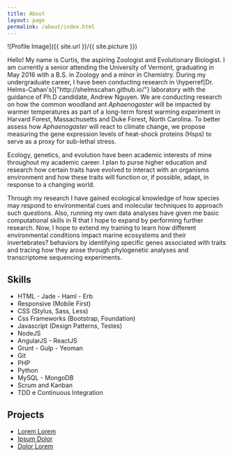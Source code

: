 ```yaml
---
title: About
layout: page
permalink: /about/index.html
---
```

<style>
img { width: 50%; margin: 0 auto; display: block; }
</style>

![Profile Image]({{ site.url }}/{{ site.picture }})

<p>Hello! My name is Curtis, the aspiring Zoologist and Evolutionary Biologist. I am currently a senior attending the University of Vermont, graduating in May 2016 with a B.S. in Zoology and a minor in Chemistry. During my undergraduate career, I have been conducting research in \hyperref[Dr. Helms-Cahan's]{"http://shelmscahan.github.io/"} laboratory with the guidance of Ph.D candidate, Andrew Nguyen. We are conducting research on how the common woodland ant <i>Aphaenogaster</i> will be impacted by warmer temperatures as part of a long-term forest warming experiment in Harvard Forest, Massachusetts and Duke Forest, North Carolina. To better assess how <i>Aphaenogaster</i> will react to climate change, we propose measuring the gene expression levels of heat-shock proteins (Hsps) to serve as a proxy for sub-lethal stress.</p>

<p>  
 Ecology, genetics, and evolution have been academic interests of mine throughout my academic career. I plan to purse higher education and research how certain traits have evolved to interact with an organisms environment and how these traits will function or, if possible, adapt, in response to a changing world. 
</p>

<p>Through my research I have gained ecological knowledge of how species may respond to environmental cues and molecular techniques to approach such questions. Also, running my own data analyses have given me basic computational skills in R that I hope to expand by performing further research. Now, I hope to extend my training to learn how different environmental conditions impact marine ecosystems and their invertebrates? behaviors by identifying specific genes associated with traits and tracing how they arose through phylogenetic analyses and transcriptome sequencing experiments.</p>

<h2>Skills</h2>

<ul class="skill-list">
	<li>HTML - Jade - Haml - Erb</li>
	<li>Responsive (Mobile First)</li>
	<li>CSS (Stylus, Sass, Less)</li>
	<li>Css Frameworks (Bootstrap, Foundation)</li>
	<li>Javascript (Design Patterns, Testes)</li>
	<li>NodeJS</li>
	<li>AngularJS - ReactJS</li>
	<li>Grunt - Gulp - Yeoman</li>
	<li>Git</li>
	<li>PHP</li>
	<li>Python</li>
	<li>MySQL - MongoDB</li>
	<li>Scrum and Kanban</li>
	<li>TDD e Continuous Integration</li>
</ul>

<h2>Projects</h2>

<ul>
	<li><a href="https://github.com/">Lorem Lorem</a></li>
	<li><a href="https://github.com/">Ipsum Dolor</a></li>
	<li><a href="https://github.com/">Dolor Lorem</a></li>
</ul>
